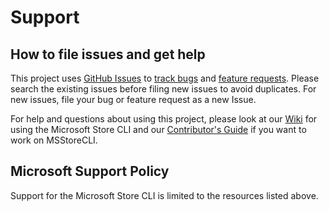 # Support

## How to file issues and get help

This project uses [GitHub Issues][gh-issue] to [track bugs][gh-bug] and [feature requests][gh-feature]. Please search the existing issues before filing new issues to avoid duplicates.  For new issues, file your bug or 
feature request as a new Issue.

For help and questions about using this project, please look at our [Wiki][wiki] for using the Microsoft Store CLI and our [Contributor's Guide][contributor] if you want to work on MSStoreCLI.

## Microsoft Support Policy

Support for the Microsoft Store CLI is limited to the resources listed above.

[gh-issue]: https://github.com/microsoft/msstore-cli/issues/new/choose
[gh-bug]: https://github.com/microsoft/msstore-cli/issues/new?assignees=&labels=Issue-Bug&template=bug_report.md&title=
[gh-feature]: https://github.com/microsoft/msstore-cli/issues/new?assignees=&labels=&template=feature_request.md&title=
[wiki]: https://github.com/microsoft/msstore-cli/wiki
[contributor]: https://github.com/microsoft/msstore-cli/blob/main/CONTRIBUTING.md